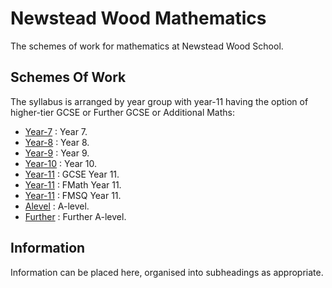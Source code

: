 # Newstead Wood Mathematics

The schemes of work for mathematics at Newstead Wood School.

## Schemes Of Work

The syllabus is arranged by year group with year-11 having the option of higher-tier GCSE or Further GCSE or Additional Maths:

* [Year-7](https://github.com/DBE001/EULER/tree/main/1_KS_3/1_Year_7)  : Year 7.
* [Year-8](https://github.com/DBE001/EULER/tree/main/1_KS_3/1_Year_8)  : Year 8.
* [Year-9](https://github.com/DBE001/EULER/tree/main/1_KS_3/1_Year_9)  : Year 9.
* [Year-10](https://github.com/DBE001/EULER/tree/main/2_KS_4/1_Year_10)  : Year 10.
* [Year-11](https://github.com/DBE001/EULER/tree/main/2_KS_4/1_Year_11)  : GCSE  Year 11.
* [Year-11](https://github.com/DBE001/EULER/tree/main/2_KS_4/2_Year_FM)  : FMath Year 11.
* [Year-11](https://github.com/DBE001/EULER/tree/main/2_KS_4/3_Year_SQ)  : FMSQ  Year 11.
* [Alevel](https://github.com/DBE001/EULER/tree/main/3_KS_5/A-Level/) : A-level.
* [Further](https://github.com/DBE001/EULER/tree/main/3_KS_5/Further-AL) : Further A-level.

## Information

Information can be placed here, organised into subheadings as appropriate.

